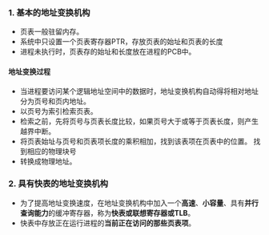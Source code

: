 ### 1. 基本的地址变换机构

* 页表一般驻留内存。
* 系统中只设置一个页表寄存器PTR，存放页表的始址和页表的长度
* 进程未执行时，页表存的始址和长度放在进程的PCB中。

#### 地址变换过程

* 当进程要访问某个逻辑地址空间中的数据时，地址变换机构自动得将相对地址分为页号和页内地址。
* 以页号为索引检索页表。
* 检索之前，先将页号与页表长度比较，如果页号大于或等于页表长度，则产生越界中断。
* 将页表始址与页号和页表项长度的乘积相加，找到该表项在页表中的位置。
  找到相应的物理块号
* 转换成物理地址。

### 2. 具有快表的地址变换机构

* 为了提高地址变换速度，在地址变换机构中加入一个**高速**、**小容量**、具有**并行查询能力**的缓冲寄存器，称为**快表或联想寄存器或TLB**。
* 快表中存放正在运行进程的**当前正在访问的那些页表项**。

